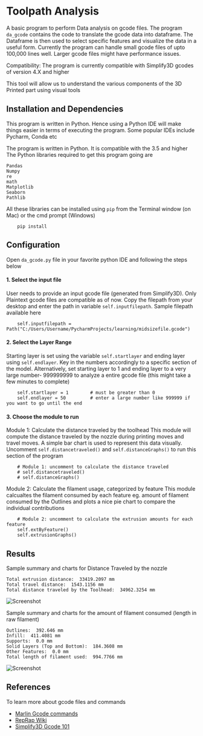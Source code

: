 # Toolpath Analysis

A basic program to perform Data analysis on gcode files. The program `da_gcode` contains the code to translate the gcode data into dataframe. The Dataframe is then used to select specific features and visualize the data in a useful form. Currently the program can handle small gcode files of upto 100,000 lines well. Larger gcode files might have performance issues.

Compatibility: The program is currently compatible with Simplify3D gcodes of version 4.X and higher

This tool will allow us to understand the various components of the 3D Printed part using visual tools

## Installation and Dependencies

This program is written in Python. Hence using a Python IDE will make things easier in terms of executing the program. Some popular IDEs include Pycharm, Conda etc

The program is written in Python. It is compatible with the 3.5 and higher
The Python libraries required to get this program going are 

    Pandas
    Numpy
    re
    math
    Matplotlib
    Seaborn
    Pathlib

All these libraries can be installed using `pip` from the Terminal window (on Mac) or the cmd prompt (Windows)

        pip install 

## Configuration

Open `da_gcode.py` file in your favorite python IDE and following the steps below

#### 1. Select the input file
User needs to provide an input gcode file (generated from Simplify3D). Only Plaintext gcode files are compatible as of now. Copy the filepath from your desktop and enter the path in variable `self.inputfilepath`. Sample filepath available here

        self.inputfilepath = Path("C:/Users/Username/PycharmProjects/learning/midsizefile.gcode")
        
#### 2. Select the Layer Range
Starting layer is set using the variable `self.startlayer` and ending layer using `self.endlayer`. Key in the numbers accordingly to a specific section of the model. Alternatively, set starting layer to 1 and ending layer to a very large number- 999999999 to analyze a entire gcode file (this might take a few minutes to complete)

        self.startlayer = 1        # must be greater than 0
        self.endlayer = 50         # enter a large number like 999999 if you want to go until the end

#### 3. Choose the module to run

Module 1: Calculate the distance traveled by the toolhead
This module will compute the distance traveled by the nozzle during printing moves and travel moves. A simple bar chart is used to represent this data visually. Uncomment `self.distancetraveled()` and `self.distanceGraphs()` to run this section of the program

        # Module 1: uncomment to calculate the distance traveled
        # self.distancetraveled()
        # self.distanceGraphs()
        
Module 2: Calculate the filament usage, categorized by feature
This module calcualtes the filament consumed by each feature eg. amount of filament consumed by the Outlines and plots a nice pie chart to compare the individual contributions 

        # Module 2: uncomment to calculate the extrusion amounts for each feature
        self.extByFeature()
        self.extrusionGraphs()

## Results

Sample summary and charts for Distance Traveled by the nozzle 

    Total extrusion distance:  33419.2097 mm
    Total travel distance:  1543.1156 mm
    Total distance traveled by the Toolhead:  34962.3254 mm

![Screenshot](https://i.imgur.com/IPPJmSJ.png)

Sample summary and charts for the amount of filament consumed (length in raw filament)

    Outlines:  392.646 mm
    Infill:  411.4081 mm
    Supports:  0.0 mm
    Solid Layers (Top and Bottom):  184.3608 mm
    Other Features:  0.0 mm
    Total length of filament used:  994.7766 mm
    
![Screenshot](https://i.imgur.com/7FmlIRp.png)


## References

To learn more about gcode files and commands
- [Marlin Gcode commands](http://marlinfw.org/meta/gcode/) 
- [RepRap Wiki](https://reprap.org/wiki/G-code)
- [Simplify3D Gcode 101](https://www.simplify3d.com/support/articles/3d-printing-gcode-tutorial/)

